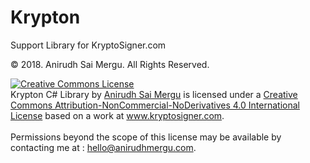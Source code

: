 # Krypton

Support Library for KryptoSigner.com

&copy; 2018. Anirudh Sai Mergu. All Rights Reserved.

<a rel="license" href="http://creativecommons.org/licenses/by-nc-nd/4.0/"><img alt="Creative Commons License" style="border-width:0" src="https://i.creativecommons.org/l/by-nc-nd/4.0/88x31.png" /></a><br /><span xmlns:dct="http://purl.org/dc/terms/" property="dct:title">Krypton C# Library</span> by <a xmlns:cc="http://creativecommons.org/ns#" href="https://www.anirudhmergu.com" property="cc:attributionName" rel="cc:attributionURL">Anirudh Sai Mergu</a> is licensed under a <a rel="license" href="http://creativecommons.org/licenses/by-nc-nd/4.0/">Creative Commons Attribution-NonCommercial-NoDerivatives 4.0 International License</a> based on a work at <a xmlns:dct="http://purl.org/dc/terms/" href="https://www.kryptosigner.com" rel="dct:source">www.kryptosigner.com</a>.<br /><br/>Permissions beyond the scope of this license may be available by contacting me at : <a xmlns:cc="http://creativecommons.org/ns#" href="mailto:hello@anirudhmergu.com" rel="cc:morePermissions">hello@anirudhmergu.com</a>.
